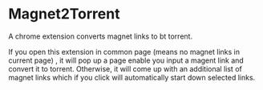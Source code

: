 Magnet2Torrent
==============

A chrome extension converts magnet links to bt torrent.

If you open this extension in common page (means no magnet links in current page) , it will pop up a page enable you input a magent link and convert it to torrent. Otherwise, it will come up with an additional list of magnet links which if you click will automatically start down selected links.
